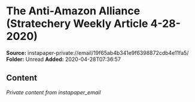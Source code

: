 # The Anti-Amazon Alliance (Stratechery Weekly Article 4-28-2020)

**Source:** instapaper-private://email/19f65ab4b341e9f6398872cdb4e11fa5/
**Folder:** Unread
**Added:** 2020-04-28T07:36:57




## Content
*Private content from instapaper_email*
